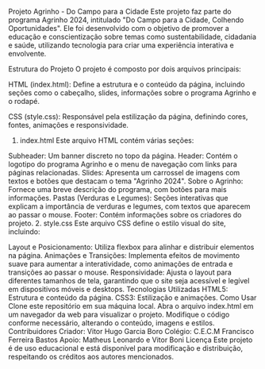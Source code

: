 Projeto Agrinho - Do Campo para a Cidade
Este projeto faz parte do programa Agrinho 2024, intitulado "Do Campo para a Cidade, Colhendo Oportunidades". Ele foi desenvolvido com o objetivo de promover a educação e conscientização sobre temas como sustentabilidade, cidadania e saúde, utilizando tecnologia para criar uma experiência interativa e envolvente.

Estrutura do Projeto
O projeto é composto por dois arquivos principais:

HTML (index.html): Define a estrutura e o conteúdo da página, incluindo seções como o cabeçalho, slides, informações sobre o programa Agrinho e o rodapé.

CSS (style.css): Responsável pela estilização da página, definindo cores, fontes, animações e responsividade.

1. index.html
Este arquivo HTML contém várias seções:

Subheader: Um banner discreto no topo da página.
Header: Contém o logotipo do programa Agrinho e o menu de navegação com links para páginas relacionadas.
Slides: Apresenta um carrossel de imagens com textos e botões que destacam o tema "Agrinho 2024".
Sobre o Agrinho: Fornece uma breve descrição do programa, com botões para mais informações.
Pastas (Verduras e Legumes): Seções interativas que explicam a importância de verduras e legumes, com textos que aparecem ao passar o mouse.
Footer: Contém informações sobre os criadores do projeto.
2. style.css
Este arquivo CSS define o estilo visual do site, incluindo:

Layout e Posicionamento: Utiliza flexbox para alinhar e distribuir elementos na página.
Animações e Transições: Implementa efeitos de movimento suave para aumentar a interatividade, como animações de entrada e transições ao passar o mouse.
Responsividade: Ajusta o layout para diferentes tamanhos de tela, garantindo que o site seja acessível e legível em dispositivos móveis e desktops.
Tecnologias Utilizadas
HTML5: Estrutura e conteúdo da página.
CSS3: Estilização e animações.
Como Usar
Clone este repositório em sua máquina local.
Abra o arquivo index.html em um navegador da web para visualizar o projeto.
Modifique o código conforme necessário, alterando o conteúdo, imagens e estilos.
Contribuidores
Criador: Vitor Hugo Garcia Boro
Colégio: C.E.C.M Francisco Ferreira Bastos
Apoio: Matheus Leonardo e Vitor Boni
Licença
Este projeto é de uso educacional e está disponível para modificação e distribuição, respeitando os créditos aos autores mencionados.
